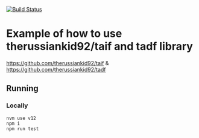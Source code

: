 [![Build Status](https://travis-ci.com/therussiankid92/taif-example-cucumber-wdio.svg?branch=master)](https://travis-ci.com/therussiankid92/taif-example-cucumber-wdio)
# Example of how to use therussiankid92/taif and tadf library  
https://github.com/therussiankid92/taif  & 
https://github.com/therussiankid92/tadf
## Running  
### Locally 
```shell 
nvm use v12 
npm i  
npm run test  
```  
